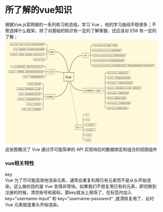 # 所了解的vue知识
根据Vue.js官网做的一系列练习和总结。学习 Vue ，他的学习曲线平稳很多；不管选择什么框架，除了对基础的知识有一定的了解掌握，还应该对 ES6 有一定的了解；</br>
![image](https://github.com/gyjian/vue/blob/master/img/API.png)</br>
这张图概况了 Vue 通过尽可能简单的 API 实现响应的数据绑定和组合的视图组件</br>
### vue相关特性
key<br>
Vue 为了尽可能高效地渲染元素，通常会重复利用已有元素而不是从头开始渲染。这么做的目的是 Vue 变得非常快。如果我们不想复用已有的元素，即切换到注册的时候，清空账号和密码，那key就派上用场了，在标签内加入 key="username-input" 和 key="username-password" ,就清除复用了，此时 Vue 元素就是重头开始渲染。</br>
